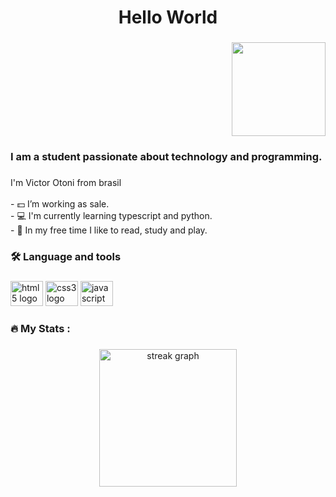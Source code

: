<h1 align="center">Hello World</h1>

###

<div align="right">
  <img height="150" src="https://media4.giphy.com/media/v1.Y2lkPTc5MGI3NjExZDZjNzg3Mjk2ZTQzMTcyODYxZTBiOGM5MTZmZTllYmQ5ZDU1NWZiYyZlcD12MV9pbnRlcm5hbF9naWZzX2dpZklkJmN0PWc/qgQUggAC3Pfv687qPC/giphy.gif"  />
</div>

###

<h3 align="left">I am a student passionate about technology and programming.</h3>

###

<p align="left">I'm Victor Otoni from brasil<br><br>- 💵 I’m working as sale.<br>- 💻 I'm currently learning typescript and python.<br>- 🔋 In my free time I like to read, study and play.</p>

###

<h3 align="left">🛠 Language and tools</h3>

###

<div align="left">
  <img src="https://cdn.jsdelivr.net/gh/devicons/devicon/icons/html5/html5-original.svg" height="40" width="52" alt="html5 logo"  />
  <img src="https://cdn.jsdelivr.net/gh/devicons/devicon/icons/css3/css3-original.svg" height="40" width="52" alt="css3 logo"  />
  <img src="https://cdn.jsdelivr.net/gh/devicons/devicon/icons/javascript/javascript-original.svg" height="40" width="52" alt="javascript logo"  />
</div>

###

<h3 align="left">🔥   My Stats :</h3>

###

<div align="center">
  <img src="https://streak-stats.demolab.com?user=victorotoni&locale=en&mode=daily&theme=dark&hide_border=false&border_radius=5&order=3" height="220" alt="streak graph"  />
</div>

###
